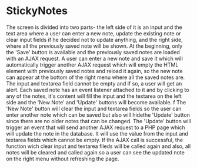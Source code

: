 # StickyNotes
The screen is divided into two parts- the left side of it is an input and the text area where a user can enter a new note, update the existing note or clear input fields if he decided not to update anything, and the right side, where all the previously saved note will be shown. 
At the beginning, only the 'Save' button is available and the previously saved notes are loaded with an AJAX request. A user can enter a new note and save it which will automatically trigger another AJAX request which will empty the HTML element with previously saved notes and reload it again, so the new note can appear at the bottom of the right menu where all the saved notes are. The input and textarea field cannot be empty and if so, a user will get an alert. 
Each saved note has an event listener attached to it and by clicking to any of the notes, it's content will fill the input and the textarea on the left side and the 'New Note' and 'Update' buttons will become available. f
The 'New Note' button will clear the input and textarea fields so the user can enter another note which can be saved but also will hidethe 'Update' button since there are no older notes that can be changed. 
The 'Update' button will trigger an event that will send another AJAX request to a PHP page which will update the note in the database. It will use the value from the input and textarea fields which cannot be empty. If the AJAX call is successful, the function wich clear input and textarea fileds will be called again and also, all notes will be cleared and called again so a user can see the updated note on the right menu without refreshing the page.
